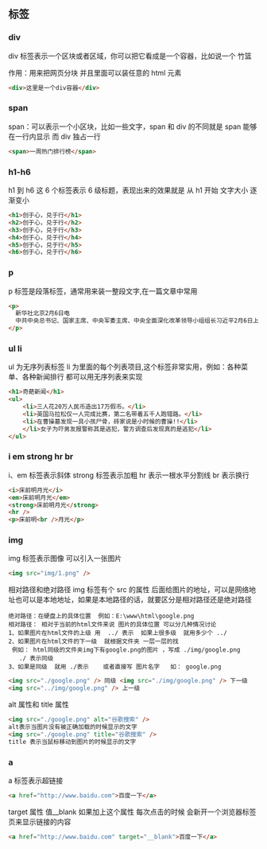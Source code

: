 ## 标签

### div

div 标签表示一个区块或者区域，你可以把它看成是一个容器，比如说一个 竹篮

作用：用来把网页分块 并且里面可以装任意的 html 元素

```html
<div>这里是一个div容器</div>
```

### span

span：可以表示一个小区块，比如一些文字，span 和 div 的不同就是 span 能够在一行内显示 而 div 独占一行

```html
<span>一周热门排行榜</span>
```

### h1-h6

h1 到 h6 这 6 个标签表示 6 级标题，表现出来的效果就是 从 h1 开始 文字大小 逐渐变小

```html
<h1>创于心，兑于行</h1>
<h2>创于心，兑于行</h2>
<h3>创于心，兑于行</h3>
<h4>创于心，兑于行</h4>
<h5>创于心，兑于行</h5>
<h6>创于心，兑于行</h6>
```

### p

p 标签是段落标签，通常用来装一整段文字,在一篇文章中常用

```html
<p>
  新华社北京2月6日电
  中共中央总书记、国家主席、中央军委主席、中央全面深化改革领导小组组长习近平2月6日上午主持召开中央全面深化改革领导小组第三十二次会议并发表重要讲话。他强调，党政主要负责同志是抓改革的关键，要把改革放在更加突出位置来抓，不仅亲自抓、带头干，还要勇于挑最重的担子、啃最硬的骨头，做到重要改革亲自部署、重大方案亲自把关、关键环节亲自协调、落实情况亲自督察，扑下身子，狠抓落实。
</p>
```

### ul li

ul 为无序列表标签 li 为里面的每个列表项目,这个标签非常实用，例如：各种菜单、各种新闻排行 都可以用无序列表来实现

```html
<h1>奇葩新闻</h1>
<ul>
    <li>三人花20万人民币造出17万假币。</li>
    <li>英国马拉松仅一人完成比赛，第二名带着五千人跑错路。</li>
    <li>在曹操墓发现一具小孩尸骨，砖家说是小时候的曹操!!</li>
    </li>女子为吓男友报警称其是逃犯，警方调查后发现真的是逃犯</li>
</ul>
```

### i em strong hr br

i、em 标签表示斜体 strong 标签表示加粗 hr 表示一根水平分割线 br 表示换行

```html
<i>床前明月光</i>
<em>床前明月光</em>
<strong>床前明月光</strong>
<hr />
<p>床前明<br />月光</p>
```

### img

img 标签表示图像 可以引入一张图片

```html
<img src="img/1.png" />
```

相对路径和绝对路径
img 标签有个 src 的属性 后面给图片的地址，可以是网络地址也可以是本地地址，如果是本地路径的话，就要区分是相对路径还是绝对路径

```
绝对路径：在硬盘上的具体位置  例如：E:\www\html\google.png
相对路径： 相对于当前的html文件来说 图片的具体位置 可以分几种情况讨论
1、如果图片在html文件的上级 用  ../ 表示  如果上很多级  就用多少个 ../
2、如果图片在html文件的下一级  就根据文件夹 一层一层的找
 例如： html同级的文件夹img下有google.png的图片 ，写成 ./img/google.png
   ./ 表示同级
3、如果是同级  就用 ./表示    或者直接写 图片名字   如： google.png
```

```html
<img src="./google.png" /> 同级 <img src="./img/google.png" /> 下一级
<img src="../img/google.png" /> 上一级
```

alt 属性和 title 属性

```html
<img src="./google.png" alt="谷歌搜索" />
alt表示当图片没有被正确加载的时候显示的文字
<img src="./google.png" title="谷歌搜索" />
title 表示当鼠标移动到图片的时候显示的文字
```

### a

a 标签表示超链接

```html
<a href="http://www.baidu.com">百度一下</a>
```

target 属性 值\_\_blank 如果加上这个属性 每次点击的时候 会新开一个浏览器标签页来显示链接的内容

```html
<a href="http://www.baidu.com" target="__blank">百度一下</a>
```
